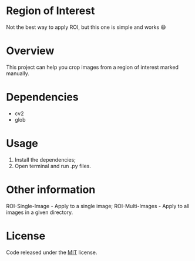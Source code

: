 # Region of Interest

Not the best way to apply ROI, but this one is simple and works :smile:



# Overview

This project can help you crop images from a region of interest marked manually.

# Dependencies

- cv2
- glob

# Usage

1. Install the dependencies;
2. Open terminal and run .py files.

# Other information

ROI-Single-Image - Apply to a single image;
ROI-Multi-Images - Apply to all images in a given directory.

# License

Code released under the [MIT](https://github.com/whoisraibolt/Region-of-Interest/blob/master/LICENSE "MIT") license.
